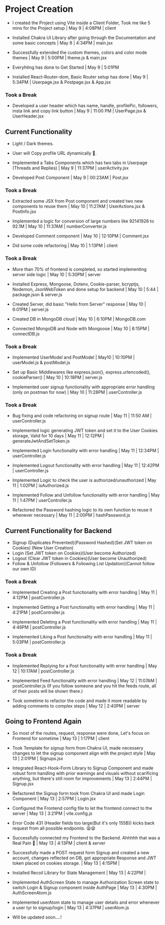 # Project Creation

- I created the Project using Vite inside a Client Folder, Took me like 5 mins for the Project setup | May 9 | 4:08PM | client

- Installed Chakra UI Library after going through the Documentation and some basic concepts | May 9 | 4:34PM | main.jsx

- Successfully extended the custom themes, colors and color mode themes | May 9 | 5:00PM | theme.js & main.jsx

- Everyhting has done to Get Started | May 9 | 5:01PM

- Installed React-Router-dom, Basic Router setup has done | May 9 | 5:34PM | Userpage.jsx & Postpage.jsx & App.jsx

### Took a Break

- Developed a user header which has name, handle, profilePic, followers, insta link and copy link button | May 9 | 11:00 PM | UserPage.jsx & UserHeader.jsx

## Current Functionality

- Light / Dark themes.
- User will Copy profile URL dynamically 👶.

- Implemented a Tabs Components which has two tabs in Userpage (Threads and Replies) | May 9 | 11:37PM | userActivity.jsx

- Developed Post Component | May 9 | 00:23AM | Post.jsx

### Took a Break

- Extracted some JSX from Post component and created two new components to reuse them | May 10 | 11:27AM | UserActions.jsx & PostInfo.jsx

- Implemented a logic for conversion of large numbers like 92141926 to 92.1M | May 10 | 11:37AM | numberConverter.js

- Developed Comment component | May 10 | 12:10PM | Comment.jsx

- Did some code refactoring | May 10 | 1:13PM | client

### Took a Break

- More than 70% of frontend is completed, so started implementing server side logic | May 10 | 5:30PM | server

- Installed Express, Mongoose, Dotenv, Cookie-parser, bcryptjs, Nodemon, JsonWebToken and done setup for backend | May 10 | 5:44 | package.json & server.js

- Created Server, did basic "Hello from Server" response | May 10 | 6:01PM | server.js

- Created DB in MongoDB cloud | May 10 | 6:10PM | MongoDB.com

- Connected MongoDB and Node with Mongoose | May 10 | 6:15PM | connectDB.js

### Took a Break

- Implemented UserModel and PostModel | May10 | 10:10PM | userModel.js & postModel.js

- Set up Basic Middlewares like express.json(), express.urlencoded(), cookieParser() | May 10 | 10:18PM | server.js

- Implemented user signup functionality with appropriate error handling (only on postman for now) | May 10 | 11:28PM | userController.js

### Took a Break

- Bug fixing and code refactoring on signup route | May 11 | 11:50 AM | userController.js

- Implemented logic generating JWT token and set it to the User Cookies storage, Valid for 10 days | May 11 | 12:12PM | generateJwtAndSetToken.js

- Implemented Login functionality with error handling | May 11 | 12:34PM | userController.js

- Implemented Logout functionality with error handling | May 11 | 12:42PM | userController.js

- Implemented Logic to check the user is authorized/unauthorized | May 11 | 1:02PM | isAuthorized.js

- Implemented Follow and Unfollow functionality with error handling | May 11 | 1:47PM | userController.js

- Refactored the Password hashing logic to its own function to reuse it whenever necessary | May 11 | 2:00PM | hashPassword.js

## Current Functionality for Backend

- Signup (Duplicates Prevented)(Password Hashed)(Set JWT token on Cookies) (New User Creation)
- Login (Set JWT token on Cookies)(User become Authorized)
- Logout (Clear JWT token in Cookies)(User become Unauthorized)
- Follow & Unfollow (Followers & Following List Updation)(Cannot follow our own ID)

### Took a Break

- Implemented Creating a Post functionality with error handling | May 11 | 4:12PM | postController.js

- Implemented Getting a Post functionality with error handling | May 11 | 4:21PM | postController.js

- Implemented Deleting a Post functionality with error handling | May 11 | 4:46PM | postController.js

- Implemented Liking a Post functionality with error handling | May 11 | 5:03PM | postController.js

### Took a Break

- Implemented Replying for a Post functionality with error handling | May 12 | 10:17AM | postController.js

- Implemented Feed functionality with error handling | May 12 | 11:07AM | postController.js
  (If you follow someone and you hit the feeds route, all of their posts will be shown there.)

- Took sometime to refactor the code and made it more readable by adding comments to complex steps | May 12 | 2:40PM | server

## Going to Frontend Again

- So most of the routes, request, response were done, Let's focus on Frontend for sometime | May 13 | 1:17PM | client

- Took Template for signup form from Chakra UI, made necessery changes to let the signup component align with the project style | May 13 | 2:01PM | Signups.jsx

- Integrated React-Hook-Form Library to Signup Component and made robust form handling with prior warnings and visuals without scarificing anything, but there's still room for improvements | May 13 | 2:44PM | Signup.jsx

- Refactored the Signup form took from Chakra UI and made Login Component | May 13 | 2:57PM | Login.jsx

- Configured the Frontend config file to let the frontend connect to the server | May 13 | 3:21PM | vite.config.js

- Error Code 431 (Header fields too large(But it's only 155B)) kicks back request from all possible endpoints. 😫😫

- Successfully connected my Frontend to the Backend. Ahhhhh that was a Real Pain 🤕 | May 13 | 4:13PM | client & server

- Successfully made a POST request form Signup and created a new account, changes reflected on DB, got appropriate Response and JWT token placed on cookies storage. | May 13 | 4:15PM |

- Installed Recoil Library for State Management | May 13 | 4:22PM |

- Implemented AuthScreen State to manage Authorization Screen state to switch Login & Signup component inside AuthPage | May 13 | 4:30PM | AuthScreenAtom.js

- Implemented userAtom state to manage user details and error whenever a user tyr to signup/login | May 13 | 4:37PM | userAtom.js

- Will be updated soon....!
